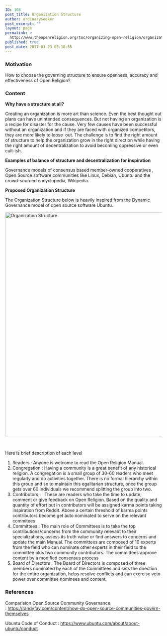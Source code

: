 ```yaml
---
ID: 108
post_title: Organization Structure
author: ordinaryseeker
post_excerpt: ""
layout: page
permalink: >
  http://www.theopenreligion.org/toc/organizing-open-religion/organization-structure/
published: true
post_date: 2017-03-23 05:18:55
---
```

<h3>Motivation</h3>
How to choose the governing structure to ensure openness, accuracy and effectiveness of Open Religion?
<h3>Content</h3>
<strong>Why have a structure at all?</strong>

Creating an organization is more art than science. Even the best thought out plans can have unintended consequences. But not having an organization is a recipe for disaster for the cause. Very few causes have been successful without an organization and if they are faced with organized competitors, they are more likely to loose  out. The challenge is to find the right amount of structure to help the organization grow in the right direction while having the right amount of decentralization to avoid becoming oppressive or even cult-ish.

<strong>Examples of balance of structure and decentralization for inspiration</strong>

Governance models of consensus based member-owned cooperatives , Open Source software communities like Linux, Debian, Ubuntu and the crowd-sourced encyclopedia, Wikipedia.

<strong>Proposed Organization Structure</strong>

The Organization Structure below is heavily inspired from the Dynamic Governance model of open source software Ubuntu.

<a href="http://www.theopenreligion.org/wp-content/uploads/2018/03/OrgStructure2.png"><img class="aligncenter size-full wp-image-330" src="http://www.theopenreligion.org/wp-content/uploads/2018/03/OrgStructure2.png" alt="Organization Structure" width="1280" height="720" /></a>

&nbsp;

Here is brief description of each level
<ol>
 	<li>Readers : Anyone is welcome to read the Open Religion Manual.</li>
 	<li>Congregation : Having a community is a great benefit of any historical religion. A congregation is a small group of 30-60 readers who meet regularly and do activities together. There is no formal hierarchy within this group and so to maintain this egalitarian structure, once the group gets over 60 individuals we recommend splitting the group into two.</li>
 	<li>Contributors :   These are readers who take the time to update, comment or give feedback on Open Religion. Based on the quality and quantity of effort put in contributors will be assigned karma points taking inspiration from Reddit. Above a certain threshold of karma points contributors become get auto nominated to serve on the relevant commitees</li>
 	<li>Committees : The main role of Committees is to take the top contributions/concerns from the community relevant to their specializations, assess its truth value or find answers to concerns and update the main Manual. The committees are composed of 10 experts from the field who can nominate other experts in their field to the committee plus two community contributors. The committees approve content by a modified consensus process</li>
 	<li>Board of Directors : The Board of Directors is composed of three members nominated by each of the Committees and sets the direction for the entire organization, helps resolve conflicts and can exercise veto power over committee nominees and content.</li>
</ol>
<h3>References</h3>
Comparision Open Source Community Governance : <a href="https://randyfay.com/content/how-do-open-source-communities-govern-themselves">https://randyfay.com/content/how-do-open-source-communities-govern-themselves</a>

Ubuntu Code of Conduct : <a href="https://www.ubuntu.com/about/about-ubuntu/conduct">https://www.ubuntu.com/about/about-ubuntu/conduct</a>